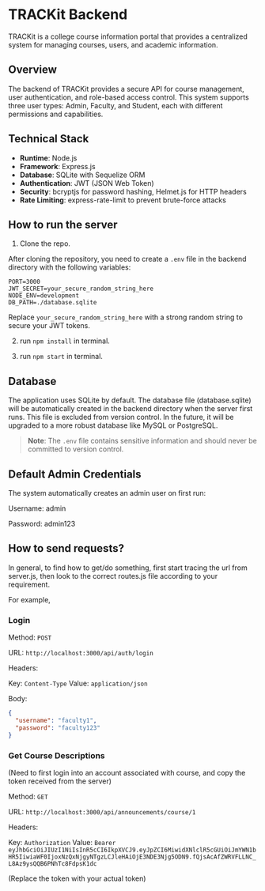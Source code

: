 # TRACKit Backend

TRACKit is a college course information portal that provides a centralized system for managing courses, users, and academic information.

## Overview

The backend of TRACKit provides a secure API for course management, user authentication, and role-based access control. This system supports three user types: Admin, Faculty, and Student, each with different permissions and capabilities.

## Technical Stack

- **Runtime**: Node.js
- **Framework**: Express.js
- **Database**: SQLite with Sequelize ORM
- **Authentication**: JWT (JSON Web Token)
- **Security**: bcryptjs for password hashing, Helmet.js for HTTP headers
- **Rate Limiting**: express-rate-limit to prevent brute-force attacks

## How to run the server

1. Clone the repo.

After cloning the repository, you need to create a `.env` file in the backend directory with the following variables:

```
PORT=3000
JWT_SECRET=your_secure_random_string_here
NODE_ENV=development
DB_PATH=./database.sqlite
```

Replace `your_secure_random_string_here` with a strong random string to secure your JWT tokens.

2. run `npm install` in terminal.

3. run `npm start` in terminal.

## Database

The application uses SQLite by default. The database file (database.sqlite) will be
automatically created in the backend directory when the server first runs. This file
is excluded from version control.
In the future, it will be upgraded to a more robust database like MySQL or PostgreSQL.

> **Note**: The `.env` file contains sensitive information and should never be committed to version control.

## Default Admin Credentials

The system automatically creates an admin user on first run:

Username: admin

Password: admin123

## How to send requests?

In general, to find how to get/do something, first start tracing the url from server.js, then look to the correct routes.js file according to your requirement.

For example,

### Login

Method: `POST`

URL: `http://localhost:3000/api/auth/login`

Headers:

Key: `Content-Type`
Value: `application/json`

Body:

```json
{
  "username": "faculty1",
  "password": "faculty123"
}
```

### Get Course Descriptions

(Need to first login into an account associated with course, and copy the token received from the server)

Method: `GET`

URL: `http://localhost:3000/api/announcements/course/1`

Headers:

Key: `Authorization`
Value: `Bearer eyJhbGciOiJIUzI1NiIsInR5cCI6IkpXVCJ9.eyJpZCI6MiwidXNlclR5cGUiOiJmYWN1bHR5IiwiaWF0IjoxNzQxNjgyNTgzLCJleHAiOjE3NDE3Njg5ODN9.fQjsAcAfZWRVFLLNC_L8Az9ysQQB6PNhTc8FdpsK1dc`

(Replace the token with your actual token)
